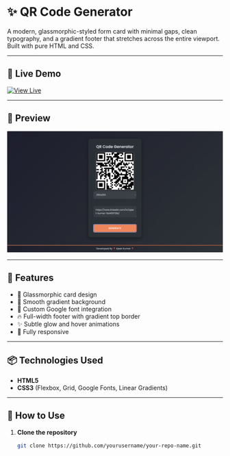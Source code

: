 # ✨ QR Code Generator

A modern, glassmorphic-styled form card with minimal gaps, clean typography, and a gradient footer that stretches across the entire viewport. Built with pure HTML and CSS.

---

## 🚀 Live Demo

[![View Live](https://img.shields.io/badge/🔗%20View%20Live%20Demo-ff7f50?style=for-the-badge&logo=firefox-browser&logoColor=white)](https://qr-code-generator-ajeet.netlify.app/)

---

## 📸 Preview

![Website Preview](preview.png)

---

## 📌 Features

- 📐 Glassmorphic card design
- 🎨 Smooth gradient background
- 💾 Custom Google font integration
- 🔥 Full-width footer with gradient top border
- ✨ Subtle glow and hover animations
- 📱 Fully responsive

---

## 📦 Technologies Used

- **HTML5**
- **CSS3** (Flexbox, Grid, Google Fonts, Linear Gradients)

---

## 📃 How to Use

1. **Clone the repository**
   ```bash
   git clone https://github.com/yourusername/your-repo-name.git
